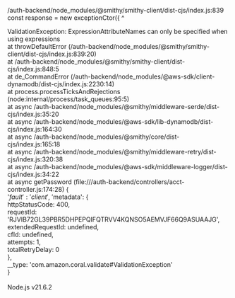 /auth-backend/node_modules/@smithy/smithy-client/dist-cjs/index.js:839\
  const response = new exceptionCtor({
                   ^

ValidationException: ExpressionAttributeNames can only be specified when using expressions\
    at throwDefaultError (/auth-backend/node_modules/@smithy/smithy-client/dist-cjs/index.js:839:20)\
    at /auth-backend/node_modules/@smithy/smithy-client/dist-cjs/index.js:848:5\
    at de_CommandError (/auth-backend/node_modules/@aws-sdk/client-dynamodb/dist-cjs/index.js:2230:14)\
    at process.processTicksAndRejections (node:internal/process/task_queues:95:5)\
    at async /auth-backend/node_modules/@smithy/middleware-serde/dist-cjs/index.js:35:20\
    at async /auth-backend/node_modules/@aws-sdk/lib-dynamodb/dist-cjs/index.js:164:30\
    at async /auth-backend/node_modules/@smithy/core/dist-cjs/index.js:165:18\
    at async /auth-backend/node_modules/@smithy/middleware-retry/dist-cjs/index.js:320:38\
    at async /auth-backend/node_modules/@aws-sdk/middleware-logger/dist-cjs/index.js:34:22\
    at async getPassword (file:///auth-backend/controllers/acct-controller.js:174:28) {\
  '$fault': 'client',\
  '$metadata': {\
    httpStatusCode: 400,\
    requestId: 'RJVIB72GL39PBR5DHPEPQIFQTRVV4KQNSO5AEMVJF66Q9ASUAAJG',\
    extendedRequestId: undefined,\
    cfId: undefined,\
    attempts: 1,\
    totalRetryDelay: 0\
  },\
  __type: 'com.amazon.coral.validate#ValidationException'\
}\
\
Node.js v21.6.2
